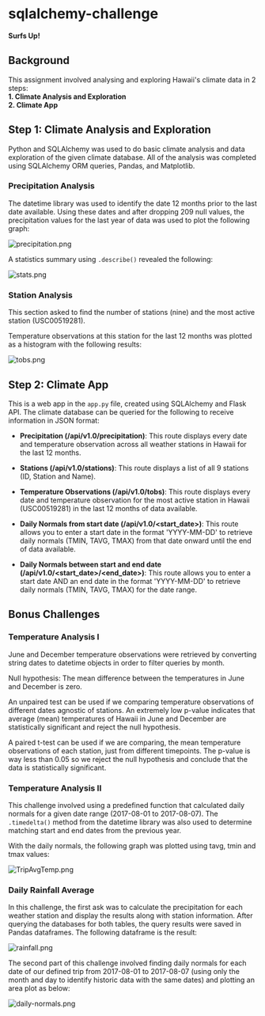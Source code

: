 # sqlalchemy-challenge
**Surfs Up!**

## Background

This assignment involved analysing and exploring Hawaii's climate data in 2 steps:<br>
**1. Climate Analysis and Exploration**<br>
**2. Climate App**

## Step 1: Climate Analysis and Exploration

Python and SQLAlchemy was used to do basic climate analysis and data exploration of the given climate database. All of the analysis was completed using SQLAlchemy ORM queries, Pandas, and Matplotlib.

### Precipitation Analysis

The datetime library was used to identify the date 12 months prior to the last date available. Using these dates and after dropping 209 null values, the precipitation values for the last year of data was used to plot the following graph:

![precipitation.png](Images/precipitation.png)

A statistics summary using `.describe()` revealed the following:

![stats.png](Images/stats.PNG)

### Station Analysis

This section asked to find the number of stations (nine) and the most active station (USC00519281).

Temperature observations at this station for the last 12 months was plotted as a histogram with the following results:

![tobs.png](Images/temperature_vs_frequency.png)

## Step 2: Climate App

This is a web app in the `app.py` file, created using SQLAlchemy and Flask API. The climate database can be queried for the following to receive information in JSON format:

* **Precipitation (/api/v1.0/precipitation)**: This route displays every date and temperature observation across all weather stations in Hawaii for the last 12 months.

* **Stations (/api/v1.0/stations)**: This route displays a list of all 9 stations (ID, Station and Name).

* **Temperature Observations (/api/v1.0/tobs)**: This route displays every date and temperature observation for the most active station in Hawaii (USC00519281) in the last 12 months of data available.

* **Daily Normals from start date (/api/v1.0/<start_date>)**: This route allows you to enter a start date in the format 'YYYY-MM-DD' to retrieve daily normals (TMIN, TAVG, TMAX) from that date onward until the end of data available.

* **Daily Normals between start and end date (/api/v1.0/<start_date>/<end_date>)**: This route allows you to enter a start date AND an end date in the format 'YYYY-MM-DD' to retrieve daily normals (TMIN, TAVG, TMAX) for the date range.

## Bonus Challenges

### Temperature Analysis I

June and December temperature observations were retrieved by converting string dates to datetime objects in order to filter queries by month.

Null hypothesis: The mean difference between the temperatures in June and December is zero.

An unpaired test can be used if we comparing temperature observations of different dates agnostic of stations. An extremely low p-value indicates that average (mean) temperatures of Hawaii in June and December are statistically significant and reject the null hypothesis.

A paired t-test can be used if we are comparing, the mean temperature observations of each station, just from different timepoints. The p-value is way less than 0.05 so we reject the null hypothesis and conclude that the data is statistically significant.

### Temperature Analysis II

This challenge involved using a predefined function that calculated daily normals for a given date range (2017-08-01 to 2017-08-07). The `.timedelta()` method from the datetime library was also used to determine matching start and end dates from the previous year.

With the daily normals, the following graph was plotted using tavg, tmin and tmax values:

![TripAvgTemp.png](Images/avg_temp_one_year.png)

### Daily Rainfall Average

In this challenge, the first ask was to calculate the precipitation for each weather station and display the results along with station information. After querying the databases for both tables, the query results were saved in  Pandas dataframes. The following dataframe is the result:

![rainfall.png](Images/rainfall.PNG)

The second part of this challenge involved finding daily normals for each date of our defined trip from 2017-08-01 to 2017-08-07 (using only the month and day to identify historic data with the same dates) and plotting an area plot as below:

![daily-normals.png](Images/trip_temp.png)
